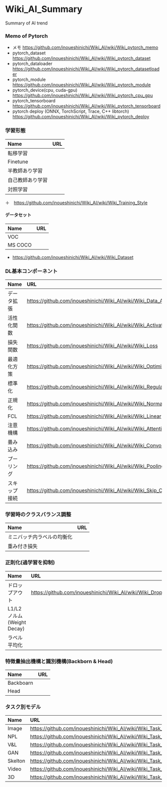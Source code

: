 # Wiki_AI_Summary
Summary of AI trend

### Memo of Pytorch
+ メモ https://github.com/inoueshinichi/Wiki_AI/wiki/Wiki_pytorch_memo
+ pytorch_dataset https://github.com/inoueshinichi/Wiki_AI/wiki/Wiki_pytorch_dataset
+ pytorch_dataloader https://github.com/inoueshinichi/Wiki_AI/wiki/Wiki_pytorch_datasetloader
+ pytorch_module https://github.com/inoueshinichi/Wiki_AI/wiki/Wiki_pytorch_module
+ pytorch_device(cpu, cuda-gpu) https://github.com/inoueshinichi/Wiki_AI/wiki/Wiki_pytorch_cpu_gpu
+ pytorch_tensorboard https://github.com/inoueshinichi/Wiki_AI/wiki/Wiki_pytorch_tensorboard
+ pytorch deploy (ONNX, TorchScript, Trace, C++ libtorch) https://github.com/inoueshinichi/Wiki_AI/wiki/Wiki_pytorch_deploy

### 学習形態
| Name | URL |
| :-- | :-- |
| 転移学習 | |
| Finetune | |
| 半教師あり学習 | |
| 自己教師あり学習 | |
| 対照学習 | | 
＋　https://github.com/inoueshinichi/Wiki_AI/wiki/Wiki_Training_Style

#### データセット
| Name | URL |
| :-- | :-- |
| VOC | |
| MS COCO | |
+ https://github.com/inoueshinichi/Wiki_AI/wiki/Wiki_Dataset

### DL基本コンポーネント
| Name | URL |
| :-- | :-- |
| データ拡張 | https://github.com/inoueshinichi/Wiki_AI/wiki/Wiki_Data_Augmentation |
| 活性化関数 | https://github.com/inoueshinichi/Wiki_AI/wiki/Wiki_Activation |
| 損失関数 | https://github.com/inoueshinichi/Wiki_AI/wiki/Wiki_Loss |
| 最適化方策 | https://github.com/inoueshinichi/Wiki_AI/wiki/Wiki_Optimizer | 
| 標準化 | https://github.com/inoueshinichi/Wiki_AI/wiki/Wiki_Regularization |
| 正規化 | https://github.com/inoueshinichi/Wiki_AI/wiki/Wiki_Normalization |
| FCL | https://github.com/inoueshinichi/Wiki_AI/wiki/Wiki_Linear |
| 注意機構 | https://github.com/inoueshinichi/Wiki_AI/wiki/Wiki_Attention |
| 畳み込み |https://github.com/inoueshinichi/Wiki_AI/wiki/Wiki_Convolution | 
| プーリング | https://github.com/inoueshinichi/Wiki_AI/wiki/Wiki_Pooling |
| スキップ接続 | https://github.com/inoueshinichi/Wiki_AI/wiki/Wiki_Skip_Connection |

### 学習時のクラスバランス調整
| Name | URL |
| :-- | :-- |
| ミニバッチ内ラベルの均衡化 | |
| 重み付き損失 | |


### 正則化(過学習を抑制)
| Name | URL |
| :-- | :-- |
| ドロップアウト | https://github.com/inoueshinichi/Wiki_AI/wiki/Wiki_Dropout |
| L1/L2ノルム(Weight Decay) | |
| ラベル平均化 | |

### 特徴量抽出機構と識別機構(Backborn & Head)
| Name | URL |
| :-- | :-- |
| Backboarn | |
| Head | |

### タスク別モデル
| Name | URL |
| :-- | :-- |
| Image | https://github.com/inoueshinichi/Wiki_AI/wiki/Wiki_Task_Image |
| NPL | https://github.com/inoueshinichi/Wiki_AI/wiki/Wiki_Task_NPL |
| V&L | https://github.com/inoueshinichi/Wiki_AI/wiki/Wiki_Task_V&L |
| GAN | https://github.com/inoueshinichi/Wiki_AI/wiki/Wiki_Task_GAN |
| Skelton | https://github.com/inoueshinichi/Wiki_AI/wiki/Wiki_Task_Skelton |
| Video | https://github.com/inoueshinichi/Wiki_AI/wiki/Wiki_Task_Video |
| 3D | https://github.com/inoueshinichi/Wiki_AI/wiki/Wiki_Task_3D |
 
